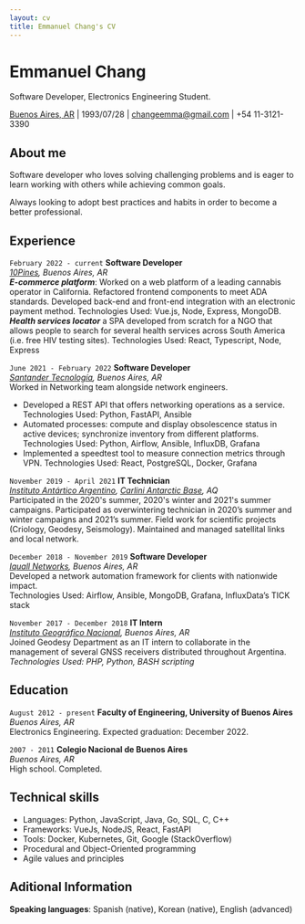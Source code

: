 ```yaml
---
layout: cv
title: Emmanuel Chang's CV
---
```

# Emmanuel Chang
Software Developer, Electronics Engineering Student.

<div id="webaddress">
<a href="https://goo.gl/maps/qRPmtAvuPA6o7p926">Buenos Aires, AR</a> |
1993/07/28 |
<a href="mailto:changeemma@gmail.com">changeemma@gmail.com</a> |
+54 11-3121-3390
</div>

## About me
Software developer who loves solving challenging problems and is eager to learn working with others while achieving common goals.

Always looking to adopt best practices and habits in order to become a better professional.

## Experience


`February 2022 - current`
__Software Developer__ \
*[10Pines](https://10pines.com), Buenos Aires, AR*\
***E-commerce platform***: Worked on a web platform of a leading cannabis operator in California. Refactored frontend components to meet ADA standards. Developed back-end and front-end integration with an electronic payment method. Technologies Used: Vue.js, Node, Express, MongoDB. \
***Health services locator*** a SPA developed from scratch for a NGO that allows people to search for several health services across South America (i.e. free HIV testing sites). Technologies Used: React, Typescript, Node, Express

`June 2021 - February 2022`
__Software Developer__ \
*[Santander Tecnología](https://www.linkedin.com/company/santandertec), Buenos Aires, AR*\
Worked in Networking team alongside network engineers.
- Developed a REST API that offers networking operations as a service. Technologies Used: Python, FastAPI, Ansible
- Automated processes: compute and display obsolescence status in active devices; synchronize inventory from different platforms. Technologies Used: Python, Airflow, Ansible, InfluxDB, Grafana
- Implemented a speedtest tool to measure connection metrics through VPN. Technologies Used: React, PostgreSQL, Docker, Grafana

`November 2019 - April 2021`
__IT Technician__ \
*[Instituto Antártico Argentino](https://www.cancilleria.gob.ar/es/iniciativas/dna/instituto-antartico-argentino), [Carlini Antarctic Base](https://goo.gl/maps/FJC7HRojAxb5TbbU7), AQ*\
Participated in the 2020's summer, 2020's winter and 2021's summer campaigns.
Participated as overwintering technician in 2020’s summer and winter campaigns and 2021’s summer. Field work for scientific projects (Criology, Geodesy, Seismology). Maintained and managed satellital links and local network.

`December 2018 - November 2019`
__Software Developer__ \
*[Iquall Networks](https://iquall.net/), Buenos Aires, AR*\
Developed a network automation framework for clients with nationwide impact.\
Technologies Used: Airflow, Ansible, MongoDB, Grafana, InfluxData’s TICK stack

`November 2017 - December 2018`
__IT Intern__ \
*[Instituto Geográfico Nacional](https://www.ign.gob.ar/), Buenos Aires, AR*\
Joined Geodesy Department as an IT intern to collaborate in the management of several GNSS receivers distributed throughout Argentina.\
*Technologies Used: PHP, Python, BASH scripting*

## Education

`August 2012 - present`
__Faculty of Engineering, University of Buenos Aires__\
*Buenos Aires, AR*\
Electronics Engineering. Expected graduation: December 2022.

`2007 - 2011`
__Colegio Nacional de Buenos Aires__\
*Buenos Aires, AR*\
High school. Completed.

## Technical skills

- Languages: Python, JavaScript, Java, Go, SQL, C, C++
- Frameworks: VueJs, NodeJS, React, FastAPI
- Tools: Docker, Kubernetes, Git, Google (StackOverflow)
- Procedural and Object-Oriented programming
- Agile values and principles

## Aditional Information

__Speaking languages__: Spanish (native), Korean (native), English (advanced)

<!-- ### Footer

Last updated: May 2013 -->


